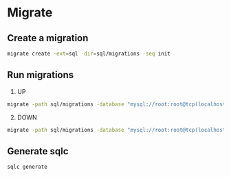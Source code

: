 # Migrate

## Create a migration
```bash
migrate create -ext=sql -dir=sql/migrations -seq init
```

## Run migrations 
1. UP
```bash
migrate -path sql/migrations -database "mysql://root:root@tcp(localhost:3306)/courses" -verbose up
```
2. DOWN
```bash
migrate -path sql/migrations -database "mysql://root:root@tcp(localhost:3306)/courses" -verbose down
```

## Generate sqlc
```bash
sqlc generate
```